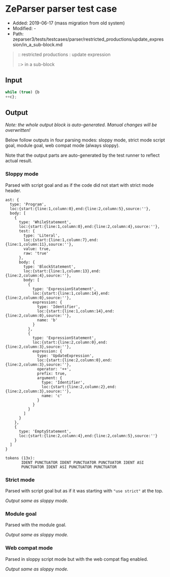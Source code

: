 # ZeParser parser test case

- Added: 2019-06-17 (mass migration from old system)
- Modified: -
- Path: zeparser3/tests/testcases/parser/restricted_productions/update_expression/in_a_sub-block.md

> :: restricted productions : update expression
>
> ::> in a sub-block

## Input

`````js
while (true) {b
++c};
`````

## Output

_Note: the whole output block is auto-generated. Manual changes will be overwritten!_

Below follow outputs in four parsing modes: sloppy mode, strict mode script goal, module goal, web compat mode (always sloppy).

Note that the output parts are auto-generated by the test runner to reflect actual result.

### Sloppy mode

Parsed with script goal and as if the code did not start with strict mode header.

`````
ast: {
  type: 'Program',
  loc:{start:{line:1,column:0},end:{line:2,column:5},source:''},
  body: [
    {
      type: 'WhileStatement',
      loc:{start:{line:1,column:0},end:{line:2,column:4},source:''},
      test: {
        type: 'Literal',
        loc:{start:{line:1,column:7},end:{line:1,column:11},source:''},
        value: true,
        raw: 'true'
      },
      body: {
        type: 'BlockStatement',
        loc:{start:{line:1,column:13},end:{line:2,column:4},source:''},
        body: [
          {
            type: 'ExpressionStatement',
            loc:{start:{line:1,column:14},end:{line:2,column:0},source:''},
            expression: {
              type: 'Identifier',
              loc:{start:{line:1,column:14},end:{line:2,column:0},source:''},
              name: 'b'
            }
          },
          {
            type: 'ExpressionStatement',
            loc:{start:{line:2,column:0},end:{line:2,column:3},source:''},
            expression: {
              type: 'UpdateExpression',
              loc:{start:{line:2,column:0},end:{line:2,column:3},source:''},
              operator: '++',
              prefix: true,
              argument: {
                type: 'Identifier',
                loc:{start:{line:2,column:2},end:{line:2,column:3},source:''},
                name: 'c'
              }
            }
          }
        ]
      }
    },
    {
      type: 'EmptyStatement',
      loc:{start:{line:2,column:4},end:{line:2,column:5},source:''}
    }
  ]
}

tokens (13x):
       IDENT PUNCTUATOR IDENT PUNCTUATOR PUNCTUATOR IDENT ASI
       PUNCTUATOR IDENT ASI PUNCTUATOR PUNCTUATOR
`````

### Strict mode

Parsed with script goal but as if it was starting with `"use strict"` at the top.

_Output same as sloppy mode._

### Module goal

Parsed with the module goal.

_Output same as sloppy mode._

### Web compat mode

Parsed in sloppy script mode but with the web compat flag enabled.

_Output same as sloppy mode._
